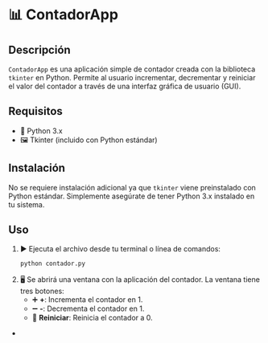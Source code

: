 # 📊 ContadorApp

## Descripción
`ContadorApp` es una aplicación simple de contador creada con la biblioteca `tkinter` en Python. Permite al usuario incrementar, decrementar y reiniciar el valor del contador a través de una interfaz gráfica de usuario (GUI).

## Requisitos
- 🐍 Python 3.x
- 🖼️ Tkinter (incluido con Python estándar)

## Instalación
No se requiere instalación adicional ya que `tkinter` viene preinstalado con Python estándar. Simplemente asegúrate de tener Python 3.x instalado en tu sistema.

## Uso
1. ▶️ Ejecuta el archivo desde tu terminal o línea de comandos:
    ```bash
    python contador.py
    ```
3. 🖥️ Se abrirá una ventana con la aplicación del contador. La ventana tiene tres botones:
    - ➕ **+**: Incrementa el contador en 1.
    - ➖ **-**: Decrementa el contador en 1.
    - 🔄 **Reiniciar**: Reinicia el contador a 0.

*
